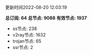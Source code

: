 更新时间2022-08-20 12:03:19

**总订阅: 64**
**总节点: 9088**
**有效节点: 1937**
- ss节点: 238
- v2ray节点: 1632
- trojan节点: 65
- ssr节点: 2
